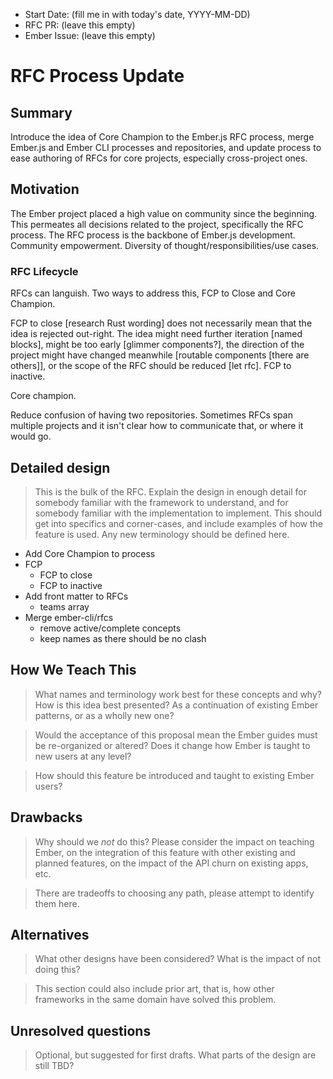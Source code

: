 - Start Date: (fill me in with today's date, YYYY-MM-DD)
- RFC PR: (leave this empty)
- Ember Issue: (leave this empty)

# RFC Process Update

## Summary

Introduce the idea of Core Champion to the Ember.js RFC process, merge Ember.js and Ember CLI processes and repositories,
and update process to ease authoring of RFCs for core projects, especially cross-project ones.

## Motivation

The Ember project placed a high value on community since the beginning.
This permeates all decisions related to the project, specifically the RFC process.
The RFC process is the backbone of Ember.js development.
Community empowerment.
Diversity of thought/responsibilities/use cases.

### RFC Lifecycle

RFCs can languish. Two ways to address this, FCP to Close and Core Champion.

FCP to close [research Rust wording] does not necessarily mean that the idea is rejected out-right.
The idea might need further iteration [named blocks], might be too early [glimmer components?], the direction of the project might have changed meanwhile [routable components [there are others]], or the scope of the RFC should be reduced [let rfc].
FCP to inactive.

Core champion.

Reduce confusion of having two repositories.
Sometimes RFCs span multiple projects and it isn't clear how to communicate that, or where it would go.

## Detailed design

> This is the bulk of the RFC. Explain the design in enough detail for somebody
familiar with the framework to understand, and for somebody familiar with the
implementation to implement. This should get into specifics and corner-cases,
and include examples of how the feature is used. Any new terminology should be
defined here.

* Add Core Champion to process
* FCP
    * FCP to close
    * FCP to inactive
* Add front matter to RFCs
    * teams array
* Merge ember-cli/rfcs
    * remove active/complete concepts
    * keep names as there should be no clash

## How We Teach This

> What names and terminology work best for these concepts and why? How is this
idea best presented? As a continuation of existing Ember patterns, or as a
wholly new one?

> Would the acceptance of this proposal mean the Ember guides must be
re-organized or altered? Does it change how Ember is taught to new users
at any level?

> How should this feature be introduced and taught to existing Ember
users?

## Drawbacks

> Why should we *not* do this? Please consider the impact on teaching Ember,
on the integration of this feature with other existing and planned features,
on the impact of the API churn on existing apps, etc.

> There are tradeoffs to choosing any path, please attempt to identify them here.

## Alternatives

> What other designs have been considered? What is the impact of not doing this?

> This section could also include prior art, that is, how other frameworks in the same domain have solved this problem.

## Unresolved questions

> Optional, but suggested for first drafts. What parts of the design are still
TBD?
